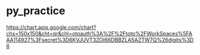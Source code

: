 # py_practice

https://chart.apis.google.com/chart?chs=150x150&cht=qr&chl=otpauth%3A%2F%2Ftotp%2FWorkSpaces%5FAAA114927%3Fsecret%3D6KVJUVT3ZOI66DBBZLA5AZTW7Q%26digits%3D6
